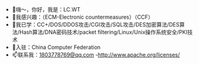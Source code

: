 - 👋嗨～，你好，我是：LC.WT
- 👀我感兴趣：（ECM-Electronic countermeasures）（CCF）
- 🌱我已学：CC+/DOS/DDOS攻击/CGI攻击/SQL攻击/DES加密算法/DES算法/Hash算法/DNA密码技术/packet filtering/Linux/Unix操作系统安全/PKI技术
- 💞️入驻：China Computer Federation
- 📫联系我：1803778769@qq.com
-http://www.apache.org/licenses/

